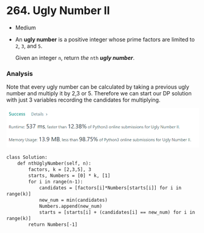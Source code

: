 # 264. Ugly Number II

* Medium
*   An **ugly number** is a positive integer whose prime factors are limited to `2`, `3`, and `5`.

    Given an integer `n`, return _the_ `nth` _**ugly number**_.

### Analysis&#x20;

Note that every ugly number can be calculated by taking a previous ugly number and multiply it by 2,3 or 5. Therefore we can start our DP solution with just 3 variables recording the candidates for multiplying.&#x20;

![](<../.gitbook/assets/image (20) (1) (1).png>)

```
class Solution:
    def nthUglyNumber(self, n):
        factors, k = [2,3,5], 3
        starts, Numbers = [0] * k, [1]
        for i in range(n-1):
            candidates = [factors[i]*Numbers[starts[i]] for i in range(k)]
            new_num = min(candidates)
            Numbers.append(new_num)
            starts = [starts[i] + (candidates[i] == new_num) for i in range(k)]
        return Numbers[-1]
```
